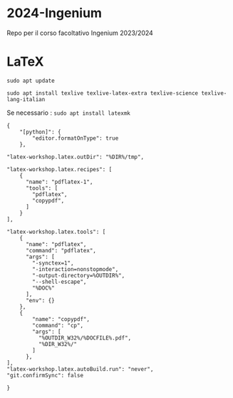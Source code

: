 # 2024-Ingenium
Repo per il corso facoltativo Ingenium 2023/2024



# LaTeX
`sudo apt update`

`sudo apt install texlive texlive-latex-extra texlive-science texlive-lang-italian`

Se necessario : `sudo apt install latexmk`


```
{
    "[python]": {
        "editor.formatOnType": true
    },

"latex-workshop.latex.outDir": "%DIR%/tmp",

"latex-workshop.latex.recipes": [
    {
      "name": "pdflatex-1",
      "tools": [
        "pdflatex",
        "copypdf",
      ]
    }
],

"latex-workshop.latex.tools": [
    {
      "name": "pdflatex",
      "command": "pdflatex",
      "args": [
        "-synctex=1",
        "-interaction=nonstopmode",
        "-output-directory=%OUTDIR%",
        "--shell-escape",
        "%DOC%"
      ],
      "env": {}
    },
    {
        "name": "copypdf",
        "command": "cp",
        "args": [
          "%OUTDIR_W32%/%DOCFILE%.pdf",
          "%DIR_W32%/"
        ]
      },
],
"latex-workshop.latex.autoBuild.run": "never",
"git.confirmSync": false

}



```

